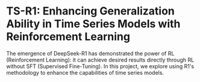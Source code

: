 # TS-R1: Enhancing Generalization Ability in Time Series Models with Reinforcement Learning

The emergence of DeepSeek-R1 has demonstrated the power of RL (Reinforcement Learning): it can achieve desired results directly through RL without SFT (Supervised Fine-Tuning). In this project, we explore using R1's methodology to enhance the capabilities of time series models.
